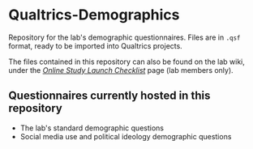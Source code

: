 # Qualtrics-Demographics
Repository for the lab's demographic questionnaires. Files are in `.qsf` format, ready to be imported into Qualtrics projects.

The files contained in this repository can also be found on the lab wiki, under the [*Online Study Launch Checklist*](http://bit.ly/crockettlabwiki) page (lab members only).

## Questionnaires currently hosted in this repository
- The lab's standard demographic questions
- Social media use and political ideology demographic questions

